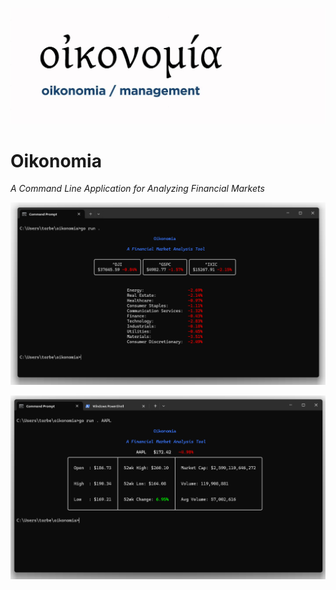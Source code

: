 
![logo](./assets/logo.jpg)

# Oikonomia
_A Command Line Application for Analyzing Financial Markets_

![overview](./assets/overview.png)

![aapl](./assets/aapl.png)